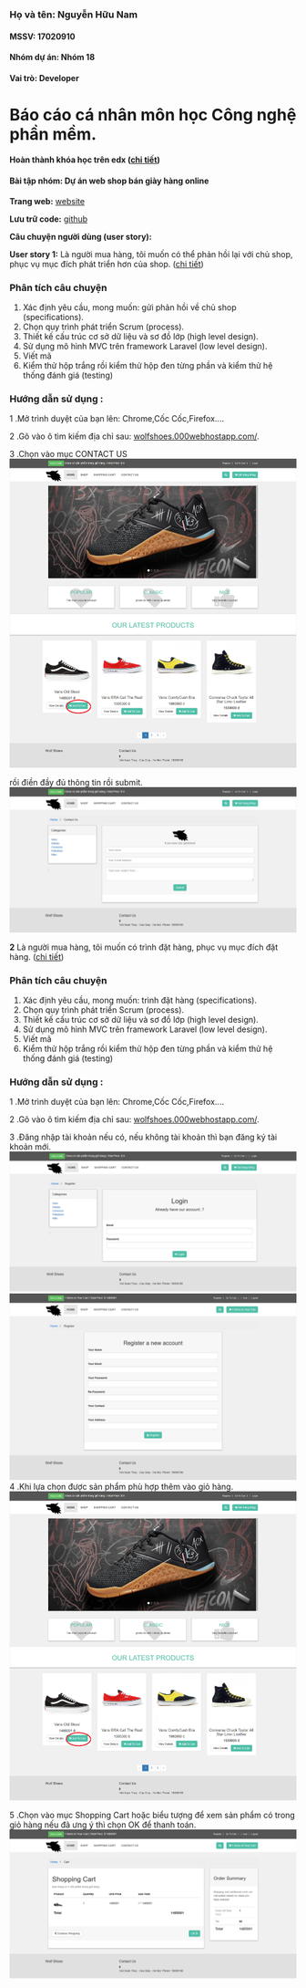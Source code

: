 ﻿### Họ và tên: Nguyễn Hữu Nam
#### MSSV: 17020910
#### Nhóm dự án: Nhóm 18
#### Vai trò: Developer

# Báo cáo cá nhân môn học Công nghệ phần mềm.
#### Hoàn thành khóa học trên edx ([chi tiết](https://github.com/KhacNgoc/INT2208-7-2019/blob/master/NguyenHuuNam/SoftEng1x-%203.jpg))

#### Bài tập nhóm: Dự án web shop bán giày hàng online
**Trang web:**  [website](http://wolfshoes.000webhostapp.com/)

**Lưu trữ code:**  [github](https://github.com/KhacNgoc/INT2208-7-2019)

**Câu chuyện người dùng (user story):**

 **User story 1:** Là người mua hàng, tôi muốn có thể phản hồi lại với chủ shop, phục vụ mục đích phát triển hơn của shop. ([chi tiết](https://github.com/KhacNgoc/INT2208-7-2019/issues/5))
  ### Phân tích câu chuyện
 1.  Xác định yêu cầu, mong muốn: gửi phản hồi về chủ shop (specifications).
2.  Chọn quy trình phát triển Scrum (process).
3.  Thiết kế cấu trúc cơ sở dữ liệu và sơ đồ lớp (high level design).
4.  Sử dụng mô hình MVC trên framework Laravel (low level design).
5.  Viết mã 
6.  Kiểm thử hộp trắng rồi kiểm thử hộp đen từng phần và kiểm thử hệ thống đánh giá (testing)
   ### Hướng dẫn sử dụng :

1 .Mở trình duyệt của bạn lên: Chrome,Cốc Cốc,Firefox....

2 .Gõ vào ô tìm kiếm địa chỉ sau:  [wolfshoes.000webhostapp.com/](http://wolfshoes.000webhostapp.com/).

3 .Chọn vào mục CONTACT US 
![alt](https://github.com/KhacNgoc/INT2208-7-2019/blob/master/NguyenHuuNam/Screenshot_2019-05-06%20Wolf%20Store.png)

rồi điền đầy đủ thông tin rồi submit.
![alt](https://github.com/KhacNgoc/INT2208-7-2019/blob/master/NguyenHuuNam/Screenshot_2019-05-06%20Wolf%20Store(5).png)



**2** Là người mua hàng, tôi muốn có trình đặt hàng, phục vụ mục đích đặt hàng. ([chi tiết](https://github.com/KhacNgoc/INT2208-7-2019/issues/6))
### Phân tích câu chuyện
 1.  Xác định yêu cầu, mong muốn: trình đặt hàng (specifications).
2.  Chọn quy trình phát triển Scrum (process).
3.  Thiết kế cấu trúc cơ sở dữ liệu và sơ đồ lớp (high level design).
4.  Sử dụng mô hình MVC trên framework Laravel (low level design).
5.  Viết mã 
6.  Kiểm thử hộp trắng rồi kiểm thử hộp đen từng phần và kiểm thử hệ thống đánh giá (testing)
   ### Hướng dẫn sử dụng :

1 .Mở trình duyệt của bạn lên: Chrome,Cốc Cốc,Firefox....

2 .Gõ vào ô tìm kiếm địa chỉ sau:  [wolfshoes.000webhostapp.com/](http://wolfshoes.000webhostapp.com/).

3 .Đăng nhập tài khoản nếu có, nếu không tài khoản thì bạn đăng ký tài khoản mới.
![alt](https://github.com/KhacNgoc/INT2208-7-2019/blob/master/NguyenHuuNam/Screenshot_2019-05-06%20Wolf%20Store%20(2).png)
![alt](https://github.com/KhacNgoc/INT2208-7-2019/blob/master/NguyenHuuNam/Screenshot_2019-05-06%20Wolf%20Store(4).png)
4 .Khi lựa chọn được sản phẩm phù hợp thêm vào giỏ hàng.
![alt](https://github.com/KhacNgoc/INT2208-7-2019/blob/master/NguyenHuuNam/Screenshot_2019-05-06%20Wolf%20Store.png)

5 .Chọn vào mục Shopping Cart hoặc biểu tượng để xem sản phẩm có trong giỏ hàng nếu đã ưng ý thì chọn OK để thanh toán.
![alt](https://github.com/KhacNgoc/INT2208-7-2019/blob/master/NguyenHuuNam/Screenshot_2019-05-06%20Wolf%20Store(3).png)
 



 

 

